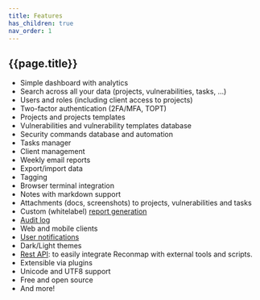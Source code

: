 ```yaml
---
title: Features
has_children: true
nav_order: 1
---
```


## {{page.title}}

- Simple dashboard with analytics
- Search across all your data (projects, vulnerabilities, tasks, ...)
- Users and roles (including client access to projects)
- Two-factor authentication (2FA/MFA, TOPT)
- Projects and projects templates
- Vulnerabilities and vulnerability templates database
- Security commands database and automation
- Tasks manager
- Client management
- Weekly email reports
- Export/import data
- Tagging
- Browser terminal integration
- Notes with markdown support
- Attachments (docs, screenshots) to projects, vulnerabilities and tasks
- Custom (whitelabel) [report generation](/user-manual/reports/index.html)
- [Audit log](/user-manual/system/audit-log.html)
- Web and mobile clients
- [User notifications](/user-manual/users/user-notifications.html)
- Dark/Light themes
- [Rest API](https://api.reconmap.org/docs/): to easily integrate Reconmap with external tools and scripts.
- Extensible via plugins
- Unicode and UTF8 support
- Free and open source
- And more!
